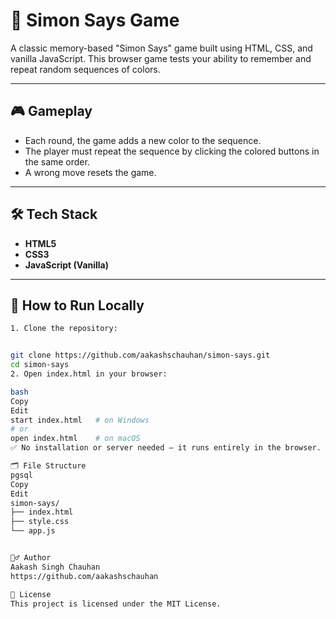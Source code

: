 # 🧠 Simon Says Game

A classic memory-based "Simon Says" game built using HTML, CSS, and vanilla JavaScript. This browser game tests your ability to remember and repeat random sequences of colors.


---

## 🎮 Gameplay

- Each round, the game adds a new color to the sequence.
- The player must repeat the sequence by clicking the colored buttons in the same order.
- A wrong move resets the game.

---

## 🛠️ Tech Stack

- **HTML5**
- **CSS3**
- **JavaScript (Vanilla)**

---

## 🚀 How to Run Locally


```bash
1. Clone the repository:


git clone https://github.com/aakashschauhan/simon-says.git
cd simon-says
2. Open index.html in your browser:

bash
Copy
Edit
start index.html   # on Windows
# or
open index.html    # on macOS
✅ No installation or server needed — it runs entirely in the browser.

🗂️ File Structure
pgsql
Copy
Edit
simon-says/
├── index.html
├── style.css
└── app.js


🙋‍♂️ Author
Aakash Singh Chauhan
https://github.com/aakashschauhan

📝 License
This project is licensed under the MIT License.
